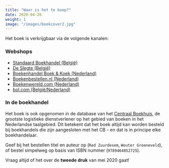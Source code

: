 ```yaml
---
title: "Waar is het te koop?"
date: 2020-04-26
weight: 1
image: "/images/boekcover2.jpg"
---
```


Het boek is verkrijgbaar via de volgende kanalen:

### Webshops

- [Standaard Boekhandel (België)](https://www.standaardboekhandel.be/p/red-zuurdesem-9789464052725)
- [De Slegte (België)](https://www.deslegte.be/red-zuurdesem-2399122/)
- [Boekenhandel Boek & Koek (Nederland)](https://www.boekenkoek.net/boeken/gezin-gezondheid/9789464052725-red-zuurdesem/)
- [Boekenbestellen.nl (Nederland)](https://www.boekenbestellen.nl/boek/red-zuurdesem/9789464052725)
- [Boekenwereld.com (Nederland)](https://www.boekenwereld.com/wouter-groeneveld-red-zuurdesem)
- [bol.com (België/Nederland)](https://www.bol.com/nl/p/red-zuurdesem/9300000000815597/)

### In de boekhandel

Het boek is ook opgenomen in de database van het [Centraal Boekhuis](https://www.cb.nl), de grootste logistieke dienstverlener op het gebied van boeken in het Nederlandse taalgebied. Dit betekent dat het boek altijd kan worden besteld bij boekhandels die zijn aangesloten met het CB - en dat is in principe elke boekhandelaar. 

Geef bij het bestellen titel en auteur op (`Red Zuurdesem`, `Wouter Groeneveld`), of bestel simpelweg op basis van ISBN nummer (`9789464052725`).

Vraag altijd of het over de **tweede druk** van mei 2020 gaat!